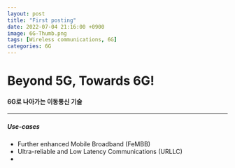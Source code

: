 ```yaml
---
layout: post
title: "First posting"
date: 2022-07-04 21:16:00 +0900
image: 6G-Thumb.png
tags: [Wireless communications, 6G]
categories: 6G
---
```

# Beyond 5G, Towards 6G!

#### 6G로 나아가는 이동통신 기술

---

##### Use-cases

* Further enhanced Mobile Broadband (FeMBB)
* Ultra-reliable and Low Latency Communications (URLLC)
* 